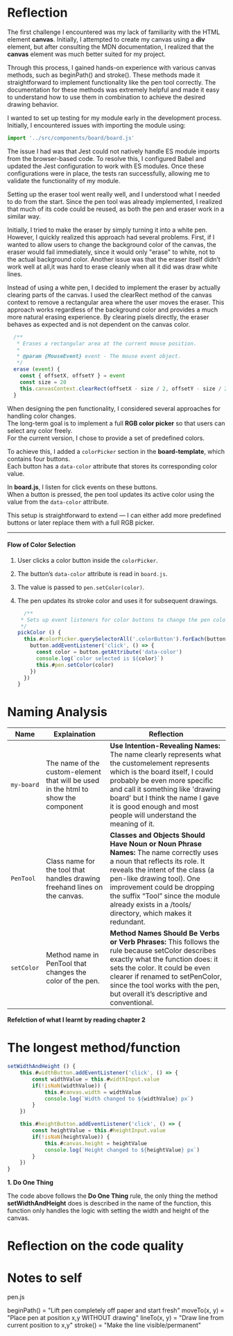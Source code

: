 # Reflection
The first challenge I encountered was my lack of familiarity with the HTML element **canvas**. Initially, I attempted to create my canvas using a **div** element, but after consulting the MDN documentation, I realized that the **canvas** element was much better suited for my project.

Through this process, I gained hands-on experience with various canvas methods, such as beginPath() and stroke(). These methods made it straightforward to implement functionality like the pen tool correctly. The documentation for these methods was extremely helpful and made it easy to understand how to use them in combination to achieve the desired drawing behavior.

I wanted to set up testing for my module early in the development process. Initially, I encountered issues with importing the module using:

```js
import '../src/components/board/board.js'
```

The issue I had was that Jest could not natively handle ES module imports from the browser-based code. To resolve this, I configured Babel and updated the Jest configuration to work with ES modules. Once these configurations were in place, the tests ran successfully, allowing me to validate the functionality of my module.

Setting up the eraser tool went really well, and I understood what I needed to do from the start. Since the pen tool was already implemented, I realized that much of its code could be reused, as both the pen and eraser work in a similar way.

Initially, I tried to make the eraser by simply turning it into a white pen. However, I quickly realized this approach had several problems. First, if I wanted to allow users to change the background color of the canvas, the eraser would fail immediately, since it would only "erase" to white, not to the actual background color. Another issue was that the eraser itself didn’t work well at all,it was hard to erase cleanly when all it did was draw white lines.

Instead of using a white pen, I decided to implement the eraser by actually clearing parts of the canvas. I used the clearRect method of the canvas context to remove a rectangular area where the user moves the eraser. This approach works regardless of the background color and provides a much more natural erasing experience. By clearing pixels directly, the eraser behaves as expected and is not dependent on the canvas color.

```js
  /**
   * Erases a rectangular area at the current mouse position.
   *
   * @param {MouseEvent} event - The mouse event object.
   */
  erase (event) {
    const { offsetX, offsetY } = event
    const size = 20
    this.canvasContext.clearRect(offsetX - size / 2, offsetY - size / 2, size, size)
  }
  ```

When designing the pen functionality, I considered several approaches for handling color changes.  
The long-term goal is to implement a full **RGB color picker** so that users can select any color freely.  
For the current version, I chose to provide a set of predefined colors.

To achieve this, I added a `colorPicker` section in the **board-template**, which contains four buttons.  
Each button has a `data-color` attribute that stores its corresponding color value.  

In **board.js**, I listen for click events on these buttons.  
When a button is pressed, the pen tool updates its active color using the value from the `data-color` attribute.  

This setup is straightforward to extend — I can either add more predefined buttons or later replace them with a full RGB picker.

---

#### Flow of Color Selection

1. User clicks a color button inside the `colorPicker`.
2. The button’s `data-color` attribute is read in `board.js`.
3. The value is passed to `pen.setColor(color)`.
4. The pen updates its stroke color and uses it for subsequent drawings.

    ```js
      /**
     * Sets up event listeners for color buttons to change the pen color.
     */
    pickColor () {
      this.#colorPicker.querySelectorAll('.colorButton').forEach(button => {
        button.addEventListener('click', () => {
          const color = button.getAttribute('data-color')
          console.log(`color selected is ${color}`)
          this.#pen.setColor(color)
        })
      })
    }
    ```


# Naming Analysis

| Name | Explaination | Reflection |
|------|------------|--------------------------------------|
| `my-board` | The name of the custom-element that will be used in the html to show the component | **Use Intention-Revealing Names:** The name clearly represents what the customelement represents which is the board itself, I could probably be even more specific and call it something like 'drawing board' but I think the name I gave it is good enough and most people will understand the meaning of it. |
| `PenTool` | Class name for the tool that handles drawing freehand lines on the canvas. | **Classes and Objects Should Have Noun or Noun Phrase Names:** The name correctly uses a noun that reflects its role. It reveals the intent of the class (a pen-like drawing tool). One improvement could be dropping the suffix “Tool” since the module already exists in a /tools/ directory, which makes it redundant. |
| `setColor` | Method name in PenTool that changes the color of the pen. | **Method Names Should Be Verbs or Verb Phrases:** This follows the rule because setColor describes exactly what the function does: it sets the color. It could be even clearer if renamed to setPenColor, since the tool works with the pen, but overall it’s descriptive and conventional. |

**Refelction of what I learnt by reading chapter 2**  


# The longest method/function

```js
setWidthAndHeight () {
    this.#widthButton.addEventListener('click', () => {
        const widthValue = this.#widthInput.value
        if(!isNaN(widthValue)) {
            this.#canvas.width = widthValue
            console.log(`Width changed to ${widthValue} px`)
        }
    })

    this.#heightButton.addEventListener('click', () => {
        const heightValue = this.#heightInput.value
        if(!isNaN(heightValue)) {
            this.#canvas.height = heightValue
            console.log(`Height changed to ${heightValue} px`)
        }
    })
}
```


**1. Do One Thing**

The code above follows the **Do One Thing** rule, the only thing the method **setWidthAndHeight** does is described in the name of the function, this function only handles the logic with setting the width and height of the canvas. 

# Reflection on the code quality

# Notes to self

pen.js

beginPath() = "Lift pen completely off paper and start fresh"
moveTo(x, y) = "Place pen at position x,y WITHOUT drawing"
lineTo(x, y) = "Draw line from current position to x,y"
stroke() = "Make the line visible/permanent"